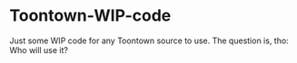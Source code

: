 # Toontown-WIP-code
Just some WIP code for any Toontown source to use. The question is, tho: Who will use it?
